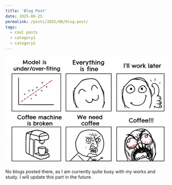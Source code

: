 ```yaml
---
title: 'Blog Post'
date: 2025-08-25
permalink: /posts/2025/08/blog-post/
tags:
  - cool posts
  - category1
  - category2
---
```


![my_mind](../images/my_mind.png)

No blogs posted there, as I am currently quite busy with my works and study. I will update this part in the future.

